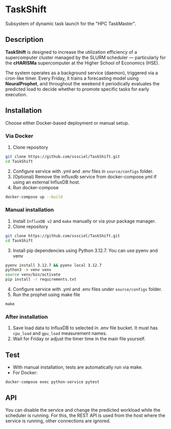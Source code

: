 # TaskShift
Subsystem of dynamic task launch for the "HPC TaskMaster".


## Description

**TaskShift** is designed to increase the utilization efficiency of a supercomputer cluster managed by the SLURM scheduler — particularly for the **cHARISMa** supercomputer at the Higher School of Economics (HSE).

The system operates as a background service (daemon), triggered via a cron-like timer. Every Friday, it trains a forecasting model using **NeuralProphet**, and throughout the weekend it periodically evaluates the predicted load to decide whether to promote specific tasks for early execution.


## Installation
Choose either Docker-based deployment or manual setup.
### Via Docker
1. Clone repository
```bash
git clone https://github.com/sssciel/TaskShift.git
cd TaskShift
```
2. Configure service with .yml and .env files in ``source/configs`` folder.
3. (Optional) Remove the influxdb service from docker-compose.yml if using an external InfluxDB host.
4. Run docker-compose
```bash
docker-compose up --build
```
### Manual installation
1. Install ``InfluxDB v2`` and ``make`` manually or via your package manager.
2. Clone repository
```bash
git clone https://github.com/sssciel/TaskShift.git
cd TaskShift
```
3. Install pip dependencies using Python 3.12.7. You can use pyenv and venv
```bash
pyenv install 3.12.7 && pyenv local 3.12.7
python3 -m venv venv
source venv/bin/activate
pip install -r requirements.txt
```
4. Configure service with .yml and .env files under ``source/configs`` folder.
5. Run the prophet using make file
```shell
make
```

### After installation
1. Save load data to InfluxDB to selected in .env file bucket. It must has ``cpu_load`` and ``gpu_load`` measurement names.
2. Wait for Friday or adjust the timer time in the main file yourself.

## Test
- With manual installation, tests are automatically run via make.
- For Docker:
```shell
docker-compose exec python-service pytest
```

## API
You can disable the service and change the predicted workload while the scheduler is running. For this, the REST API is used from the host where the service is running, other connections are ignored.